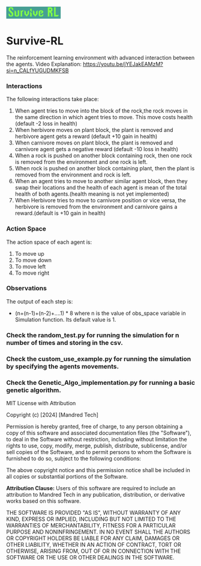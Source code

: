 ![Logo](Logo.png)
# Survive-RL
The reinforcement learning environment with advanced interaction between the agents.
Video Explanation: https://youtu.be/jYEJakEAMzM?si=n_CALfYUGUDMKFSB
### Interactions
The following interactions take place:
1. When agent tries to move into the block of the rock,the rock moves
in the same direction in which agent tries to move. This move
costs health (default -2 loss in health)
2. When herbivore moves on plant block, the plant is removed and 
herbivore agent gets a reward (default +10 gain in health)
3. When carnivore moves on plant block, the plant is removed and 
carnivore agent gets a negative reward (default -10 loss in health)
4. When a rock is pushed on another block containing rock, then one rock is removed
from the environment and one rock is left.
5. When rock is pushed on another block containing plant, then the plant is removed
from the environment and rock is left.
6. When an agent tries to move to another similar agent block, then they swap their locations
and the health of each agent is mean of the total health of both agents.(health meaning is not yet implemented)
7. When Herbivore tries to move to carnivore position or vice versa, the herbivore is
removed from the environment and carnivore gains a reward.(default is +10 gain in health)


### Action Space
The action space of each agent is:
1. To move up
2. To move down
3. To move left
4. To move right

### Observations
The output of each step is:
- (n+(n-1)+(n-2)+....1) * 8 where n is the value of obs_space variable
in Simulation function. Its default value is 1.

### Check the random_test.py for running the simulation for n number of times and storing in the csv.
### Check the custom_use_example.py for running the simulation by specifying the agents movements.
### Check the Genetic_Algo_implementation.py for running a basic genetic algorithm.

MIT License with Attribution

Copyright (c) [2024] [Mandred Tech]

Permission is hereby granted, free of charge, to any person obtaining a copy of this software and associated documentation files (the "Software"), to deal in the Software without restriction, including without limitation the rights to use, copy, modify, merge, publish, distribute, sublicense, and/or sell copies of the Software, and to permit persons to whom the Software is furnished to do so, subject to the following conditions:

The above copyright notice and this permission notice shall be included in all copies or substantial portions of the Software.

**Attribution Clause:**
Users of this software are required to include an attribution to Mandred Tech in any publication, distribution, or derivative works based on this software.

THE SOFTWARE IS PROVIDED "AS IS", WITHOUT WARRANTY OF ANY KIND, EXPRESS OR IMPLIED, INCLUDING BUT NOT LIMITED TO THE WARRANTIES OF MERCHANTABILITY, FITNESS FOR A PARTICULAR PURPOSE AND NONINFRINGEMENT. IN NO EVENT SHALL THE AUTHORS OR COPYRIGHT HOLDERS BE LIABLE FOR ANY CLAIM, DAMAGES OR OTHER LIABILITY, WHETHER IN AN ACTION OF CONTRACT, TORT OR OTHERWISE, ARISING FROM, OUT OF OR IN CONNECTION WITH THE SOFTWARE OR THE USE OR OTHER DEALINGS IN THE SOFTWARE.

